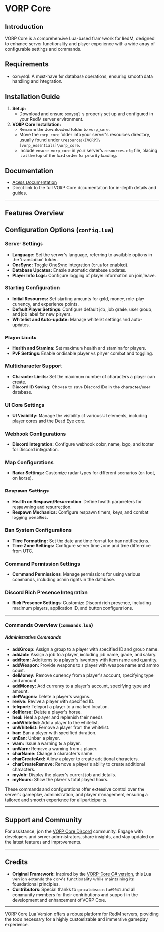 # VORP Core

## Introduction

VORP Core is a comprehensive Lua-based framework for RedM, designed to enhance server functionality and player experience with a wide array of configurable settings and commands.

## Requirements

- [oxmysql](https://github.com/VORPCORE/oxmysql): A must-have for database operations, ensuring smooth data handling and integration.

## Installation Guide

1. **Setup:**
   - Download and ensure `oxmysql` is properly set up and configured in your RedM server environment.
2. **VORP Core Installation:**
   - Rename the downloaded folder to `vorp_core`.
   - Move the `vorp_core` folder into your server's resources directory, usually found under `\resources\[VORP]\[vorp_essentials]\vorp_core`.
   - Include `ensure vorp_core` in your server's `resources.cfg` file, placing it at the top of the load order for priority loading.

## Documentation

- [Acess Documentation](https://vorpcore.github.io/VORP_Documentation/)
- Direct link to the full VORP Core documentation for in-depth details and guides.

---

## Features Overview

## Configuration Options (`config.lua`)

### Server Settings
- **Language:** Set the server's language, referring to available options in the 'translation' folder.
- **OneSync:** Toggle OneSync integration (`true` for enabled).
- **Database Updates:** Enable automatic database updates.
- **Player Info Logs:** Configure logging of player information on join/leave.

### Starting Configuration
- **Initial Resources:** Set starting amounts for gold, money, role-play currency, and experience points.
- **Default Player Settings:** Configure default job, job grade, user group, and job label for new players.
- **Whitelist and Auto-update:** Manage whitelist settings and auto-updates.

### Player Limits
- **Health and Stamina:** Set maximum health and stamina for players.
- **PvP Settings:** Enable or disable player vs player combat and toggling.

### Multicharacter Support
- **Character Limits:** Set the maximum number of characters a player can create.
- **Discord ID Saving:** Choose to save Discord IDs in the character/user database.

### UI Core Settings
- **UI Visibility:** Manage the visibility of various UI elements, including player cores and the Dead Eye core.

### Webhook Configurations
- **Discord Integration:** Configure webhook color, name, logo, and footer for Discord integration.

### Map Configurations
- **Radar Settings:** Customize radar types for different scenarios (on foot, on horse).

### Respawn Settings
- **Health on Respawn/Resurrection:** Define health parameters for respawning and resurrection.
- **Respawn Mechanics:** Configure respawn timers, keys, and combat logging penalties.

### Ban System Configurations
- **Time Formatting:** Set the date and time format for ban notifications.
- **Time Zone Settings:** Configure server time zone and time difference from UTC.

### Command Permission Settings
- **Command Permissions:** Manage permissions for using various commands, including admin rights in the database.

### Discord Rich Presence Integration
- **Rich Presence Settings:** Customize Discord rich presence, including maximum players, application ID, and button configurations.

---

### Commands Overview (`commands.lua`)

##### Administrative Commands
- **addGroup:** Assign a group to a player with specified ID and group name.
- **addJob:** Assign a job to a player, including job name, grade, and salary.
- **addItem:** Add items to a player's inventory with item name and quantity.
- **addWeapon:** Provide weapons to a player with weapon name and ammo count.
- **delMoney:** Remove currency from a player's account, specifying type and amount.
- **addMoney:** Add currency to a player's account, specifying type and amount.
- **delWagons:** Delete a player's wagons.
- **revive:** Revive a player with specified ID.
- **teleport:** Teleport a player to a marked location.
- **delHorse:** Delete a player's horse.
- **heal:** Heal a player and replenish their needs.
- **addWhitelist:** Add a player to the whitelist.
- **unWhitelist:** Remove a player from the whitelist.
- **ban:** Ban a player with specified duration.
- **unBan:** Unban a player.
- **warn:** Issue a warning to a player.
- **unWarn:** Remove a warning from a player.
- **charName:** Change a character's name.
- **charCreateAdd:** Allow a player to create additional characters.
- **charCreateRemove:** Remove a player's ability to create additional characters.
- **myJob:** Display the player's current job and details.
- **myHours:** Show the player's total played hours.

These commands and configurations offer extensive control over the server's gameplay, administration, and player management, ensuring a tailored and smooth experience for all participants.

---

## Support and Community

For assistance, join the [VORP Core Discord](https://discord.gg/DHGVAbCj7N) community. Engage with developers and server administrators, share insights, and stay updated on the latest features and improvements.

---

## Credits

- **Original Framework:** Inspired by the [VORP-Core C# version](https://github.com/VORPCORE/VORP-Core/releases), this Lua version extends the core's functionality while maintaining its foundational principles.
- **Contributors:** Special thanks to `goncalobsccosta#9041` and all community members for their contributions and support in the development and enhancement of VORP Core.

---

VORP Core Lua Version offers a robust platform for RedM servers, providing the tools necessary for a highly customizable and immersive gameplay experience.
